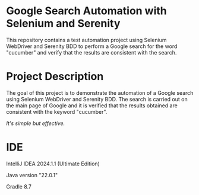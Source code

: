 # Google Search Automation with Selenium and Serenity

This repository contains a test automation project using Selenium WebDriver and Serenity BDD to perform a Google search for the word "cucumber" and verify that the results are consistent with the search.

# Project Description

The goal of this project is to demonstrate the automation of a Google search using Selenium WebDriver and Serenity BDD. The search is carried out on the main page of Google and it is verified that the results obtained are consistent with the keyword "cucumber".

*It's simple but effective.*

# IDE
IntelliJ IDEA 2024.1.1 (Ultimate Edition)

Java version "22.0.1"

Gradle 8.7



